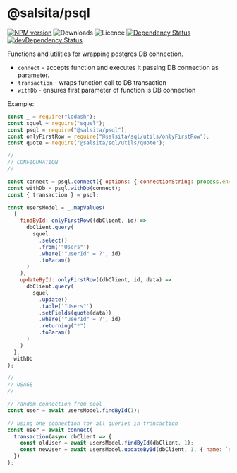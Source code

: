 # @salsita/psql

[![NPM version](https://img.shields.io/npm/v/@salsita/psql.svg)](https://www.npmjs.com/package/@salsita/psql)
![Downloads](https://img.shields.io/npm/dm/@salsita/psql.svg?style=flat)
![Licence](https://img.shields.io/npm/l/@salsita/psql.svg?style=flat)
[![Dependency Status](https://img.shields.io/david/salsita/nodejs-modules.svg?path=packages/psql)](https://david-dm.org/salsita/nodejs-modules?path=packages/psql)
[![devDependency Status](https://img.shields.io/david/dev/salsita/nodejs-modules.svg?path=packages/psql)](https://david-dm.org/salsita/nodejs-modules?type=dev&path=packages/psql)

Functions and utilities for wrapping postgres DB connection.

- `connect` - accepts function and executes it passing DB connection as parameter.
- `transaction` - wraps function call to DB transaction
- `withDb` - ensures first parameter of function is DB connection

Example:

```js
const _ = require("lodash");
const squel = require("squel");
const psql = require("@salsita/psql");
const onlyFirstRow = require("@salsita/sql/utils/onlyFirstRow");
const quote = require("@salsita/sql/utils/quote");

//
// CONFIGURATION
//

const connect = psql.connect({ options: { connectionString: process.env.DATABASE_URL } });
const withDb = psql.withDb(connect);
const { transaction } = psql;

const usersModel = _.mapValues(
  {
    findById: onlyFirstRow((dbClient, id) =>
      dbClient.query(
        squel
          .select()
          .from('"Users"')
          .where('"userId" = ?', id)
          .toParam()
      )
    ),
    updateById: onlyFirstRow((dbClient, id, data) =>
      dbClient.query(
        squel
          .update()
          .table('"Users"')
          .setFields(quote(data))
          .where('"userId" = ?', id)
          .returning("*")
          .toParam()
      )
    )
  },
  withDb
);

//
// USAGE
//

// random connection from pool
const user = await usersModel.findById(1);

// using one connection for all queries in transaction
const user = await connect(
  transaction(async dbClient => {
    const oldUser = await usersModel.findById(dbClient, 1);
    const newUser = await usersModel.updateById(dbClient, 1, { name: `${oldUser.name}son` });
  })
);
```
